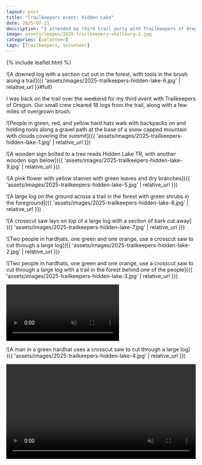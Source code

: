 ```yaml
---
layout: post
title: "Trailkeepers event: Hidden Lake"
date: 2025-07-21
description: "I attended my third trail party with Trailkeepers of Oregon yesterday. It was a cool summer day on beautiful mountain trail."
image: assets/images/2025-trailkeepers-shellburg-2.jpg
categories: [volunteer]
tags: [Trailkeepers, volunteer]
---
```


{% include leaflet.html %}

![A downed log with a section cut out in the forest, with tools in the brush along a trail]({{ 'assets/images/2025-trailkeepers-hidden-lake-6.jpg' | relative_url }}#full)

I was back on the trail over the weekend for my third event with Trailkeepers of Oregon. Our small crew cleared 18 logs from the trail, along with a few miles of overgrown brush.

![People in green, red, and yellow hard hats walk with backpacks on and holding tools along a gravel path at the base of a snow capped mountain with clouds covering the summit]({{ 'assets/images/2025-trailkeepers-hidden-lake-1.jpg' | relative_url }})

![A wooden sign bolted to a tree reads Hidden Lake TR, with another wooden sign below]({{ 'assets/images/2025-trailkeepers-hidden-lake-9.jpg' | relative_url }})

![A pink flower with yellow stamen with green leaves and dry branches]({{ 'assets/images/2025-trailkeepers-hidden-lake-5.jpg' | relative_url }})

![A large log on the ground across a trail in the forest with green shrubs in the foreground]({{ 'assets/images/2025-trailkeepers-hidden-lake-8.jpg' | relative_url }})

![A crosscut saw lays on top of a large log with a section of bark cut away]({{ 'assets/images/2025-trailkeepers-hidden-lake-7.jpg' | relative_url }})

![Two people in hardhats, one green and one orange, use a crosscut saw to cut through a large log]({{ 'assets/images/2025-trailkeepers-hidden-lake-2.jpg' | relative_url }})

![Two people in hardhats, one green and one orange, use a crosscut saw to cut through a large log with a trail in the forest behind one of the people]({{ 'assets/images/2025-trailkeepers-hidden-lake-3.jpg' | relative_url }})

<video class="full-vid" autoplay loop muted playsinline preload="true">
  <source src="{{ 'assets/video/2025-trailkeepers-hidden-lake-1.mp4' | relative_url }}#full" type="video/mp4">
</video>

![A man in a green hardhat uses a crosscut saw to cut through a large log]({{ 'assets/images/2025-trailkeepers-hidden-lake-4.jpg' | relative_url }})

<video width="100%" autoplay loop muted playsinline preload="true">
  <source src="{{ 'assets/video/2025-trailkeepers-hidden-lake-2.mp4' | relative_url }}" type="video/mp4">
</video>

<!-- Map -->

<div class="map" id="map"></div>

<script>

var map = L.map('map').setView([45.3135487, -121.7997764], 14);

L.tileLayer('{{ site.data.maptiles.tiles }}', {
  attribution: '{{ site.data.maptiles.attribution }}',
  subdomains: 'abcd',
  maxZoom: {{ site.data.maptiles.max-zoom }}
}).addTo(map);

const locations = [
  { coords: [45.3135487, -121.7997764], name: 'Hidden Lake trail' }
];

locations.forEach(({ coords, name }) => {
  L.marker(coords).addTo(map).bindPopup(name);
});

</script>